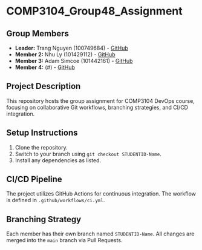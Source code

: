 # COMP3104_Group48_Assignment

## Group Members
- **Leader:** Trang Nguyen (100749684) - [GitHub](https://github.com/t-cecilia-nguyen)
- **Member 2:**  Nhu Ly (101429112) - [GitHub](https://github.com/nhunique)
- **Member 3:**  Adam Simcoe (101442161) - [GitHub](https://github.com/AdamSimcoe)
- **Member 4:** (#) - [GitHub](#)

## Project Description
This repository hosts the group assignment for COMP3104 DevOps course, focusing on
collaborative Git workflows, branching strategies, and CI/CD integration.

## Setup Instructions
1. Clone the repository.
2. Switch to your branch using `git checkout STUDENTID-Name`.
3. Install any dependencies as listed.

## CI/CD Pipeline
The project utilizes GitHub Actions for continuous integration. The workflow is defined
in `.github/workflows/ci.yml`.

## Branching Strategy
Each member has their own branch named `STUDENTID-Name`. All changes are
merged into the `main` branch via Pull Requests.